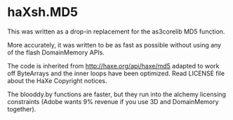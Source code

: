 # haXsh.MD5

This was written as a drop-in replacement for the as3corelib MD5 function.

More accurately, it was written to be as fast as possible without using any
of the flash DomainMemory APIs.

The code is inherited from http://haxe.org/api/haxe/md5 adapted to work off
ByteArrays and the inner loops have been optimized. Read LICENSE file about
the HaXe Copyright notices.

The blooddy.by functions are faster, but they run into the alchemy licensing
constraints (Adobe wants 9% revenue if you use 3D and DomainMemory together).
